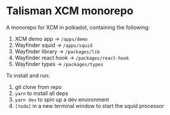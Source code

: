 # Talisman XCM monorepo

A monorepo for XCM in polkadot, containing the following:

1. XCM demo app -> `/apps/demo`
1. Wayfinder squid -> `/apps/squid`
1. Wayfinder library -> `/packages/lib`
1. Wayfinder react hook -> `/packages/react-hook`
1. Wayfinder types -> `/packages/types`

To install and run:

1. git clone from repo
1. `yarn` to install all deps
1. `yarn dev` to spin up a dev environment
1. `[todo]` in a new terminal window to start the squid processor
